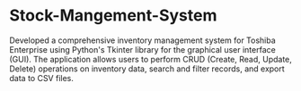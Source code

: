 # Stock-Mangement-System
 Developed a comprehensive inventory management system for Toshiba Enterprise using Python's Tkinter library for the graphical user interface (GUI). The application allows users to perform CRUD (Create, Read, Update, Delete) operations on inventory data, search and filter records, and export data to CSV files.
